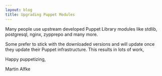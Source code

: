 ```yaml
---
layout: blog
title: Upgrading Puppet Modules
---
```


Many people use upstream developed Puppet Library modules like stdlib, postgresql, nginx, zypprepo and many more.

Some prefer to stick with the downloaded versions and will update once they update their Puppet infrastructure.
This results in lots of work,



Happy puppetizing,

Martin Alfke

